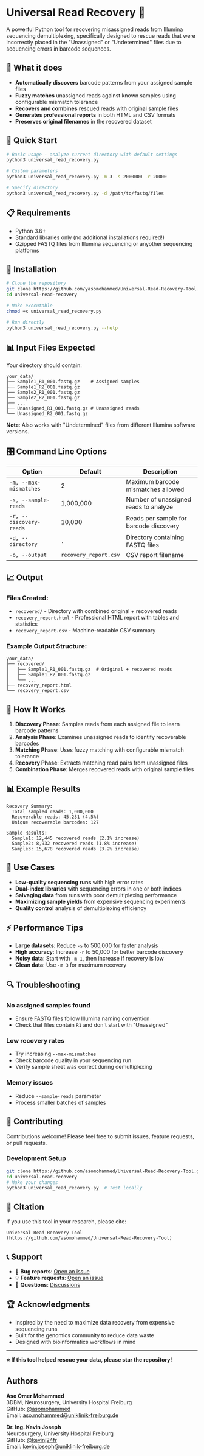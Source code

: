 # Universal Read Recovery 🧬

A powerful Python tool for recovering misassigned reads from Illumina sequencing demultiplexing, specifically designed to rescue reads that were incorrectly placed in the "Unassigned" or "Undetermined" files due to sequencing errors in barcode sequences.

## 🎯 What it does

- **Automatically discovers** barcode patterns from your assigned sample files
- **Fuzzy matches** unassigned reads against known samples using configurable mismatch tolerance
- **Recovers and combines** rescued reads with original sample files
- **Generates professional reports** in both HTML and CSV formats
- **Preserves original filenames** in the recovered dataset

## 🚀 Quick Start

```bash
# Basic usage - analyze current directory with default settings
python3 universal_read_recovery.py

# Custom parameters
python3 universal_read_recovery.py -m 3 -s 2000000 -r 20000

# Specify directory
python3 universal_read_recovery.py -d /path/to/fastq/files
```

## 📋 Requirements

- Python 3.6+
- Standard libraries only (no additional installations required!)
- Gzipped FASTQ files from Illumina sequencing or anyother sequencing platforms 

## 🔧 Installation

```bash
# Clone the repository
git clone https://github.com/yasomohammed/Universal-Read-Recovery-Tool.git
cd universal-read-recovery

# Make executable
chmod +x universal_read_recovery.py

# Run directly
python3 universal_read_recovery.py --help
```

## 📊 Input Files Expected

Your directory should contain:

```
your_data/
├── Sample1_R1_001.fastq.gz    # Assigned samples
├── Sample1_R2_001.fastq.gz
├── Sample2_R1_001.fastq.gz
├── Sample2_R2_001.fastq.gz
├── ...
├── Unassigned_R1_001.fastq.gz # Unassigned reads
└── Unassigned_R2_001.fastq.gz
```

**Note**: Also works with "Undetermined" files from different Illumina software versions.

## 🎛️ Command Line Options

| Option | Default | Description |
|--------|---------|-------------|
| `-m, --max-mismatches` | 2 | Maximum barcode mismatches allowed |
| `-s, --sample-reads` | 1,000,000 | Number of unassigned reads to analyze |
| `-r, --discovery-reads` | 10,000 | Reads per sample for barcode discovery |
| `-d, --directory` | `.` | Directory containing FASTQ files |
| `-o, --output` | `recovery_report.csv` | CSV report filename |

## 📈 Output

### Files Created:
- `recovered/` - Directory with combined original + recovered reads
- `recovery_report.html` - Professional HTML report with tables and statistics
- `recovery_report.csv` - Machine-readable CSV summary

### Example Output Structure:
```
your_data/
├── recovered/
│   ├── Sample1_R1_001.fastq.gz  # Original + recovered reads
│   ├── Sample1_R2_001.fastq.gz
│   └── ...
├── recovery_report.html
└── recovery_report.csv
```

## 🧪 How It Works

1. **Discovery Phase**: Samples reads from each assigned file to learn barcode patterns
2. **Analysis Phase**: Examines unassigned reads to identify recoverable barcodes
3. **Matching Phase**: Uses fuzzy matching with configurable mismatch tolerance
4. **Recovery Phase**: Extracts matching read pairs from unassigned files
5. **Combination Phase**: Merges recovered reads with original sample files

## 📊 Example Results

```
Recovery Summary:
  Total sampled reads: 1,000,000
  Recoverable reads: 45,231 (4.5%)
  Unique recoverable barcodes: 127

Sample Results:
  Sample1: 12,445 recovered reads (2.1% increase)
  Sample2: 8,932 recovered reads (1.8% increase)
  Sample3: 15,678 recovered reads (3.2% increase)
```

## 🎯 Use Cases

- **Low-quality sequencing runs** with high error rates
- **Dual-index libraries** with sequencing errors in one or both indices  
- **Salvaging data** from runs with poor demultiplexing performance
- **Maximizing sample yields** from expensive sequencing experiments
- **Quality control** analysis of demultiplexing efficiency

## ⚡ Performance Tips

- **Large datasets**: Reduce `-s` to 500,000 for faster analysis
- **High accuracy**: Increase `-r` to 50,000 for better barcode discovery
- **Noisy data**: Start with `-m 1`, then increase if recovery is low
- **Clean data**: Use `-m 3` for maximum recovery

## 🔍 Troubleshooting

### No assigned samples found
- Ensure FASTQ files follow Illumina naming convention
- Check that files contain `R1` and don't start with "Unassigned"

### Low recovery rates
- Try increasing `--max-mismatches`
- Check barcode quality in your sequencing run
- Verify sample sheet was correct during demultiplexing

### Memory issues
- Reduce `--sample-reads` parameter
- Process smaller batches of samples

## 🤝 Contributing

Contributions welcome! Please feel free to submit issues, feature requests, or pull requests.

### Development Setup
```bash
git clone https://github.com/asomohammed/Universal-Read-Recovery-Tool.git
cd universal-read-recovery
# Make your changes
python3 universal_read_recovery.py  # Test locally
```

## 🙏 Citation

If you use this tool in your research, please cite:

```
Universal Read Recovery Tool
(https://github.com/asomohammed/Universal-Read-Recovery-Tool)

```

## 📞 Support

- 🐛 **Bug reports**: [Open an issue](https://github.com/asomohammed/Universal-Read-Recovery-Tool/)
- 💡 **Feature requests**: [Open an issue](https://github.com/asomohammed/Universal-Read-Recovery-Tool/issues)
- 📧 **Questions**: [Discussions](https://github.com/asomohammed/Universal-Read-Recovery-Tool/discussions)

## 🏆 Acknowledgments

- Inspired by the need to maximize data recovery from expensive sequencing runs
- Built for the genomics community to reduce data waste
- Designed with bioinformatics workflows in mind

---

**⭐ If this tool helped rescue your data, please star the repository!**


## Authors

**Aso Omer Mohammed**  
3DBM, Neurosurgery, University Hospital Freiburg  
GitHub: [@asomohammed](https://github.com/asomohammed)  
Email: aso.mohammed@uniklinik-freiburg.de

**Dr. Ing. Kevin Joseph**  
Neurosurgery, University Hospital Freiburg  
GitHub: [@kevinj24fr](https://github.com/kevinj24fr)  
Email: kevin.joseph@uniklinik-freiburg.de

